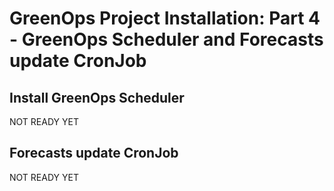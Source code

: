 # GreenOps Project Installation: Part 4 - GreenOps Scheduler and Forecasts update CronJob

## Install GreenOps Scheduler

NOT READY YET

## Forecasts update CronJob

NOT READY YET
